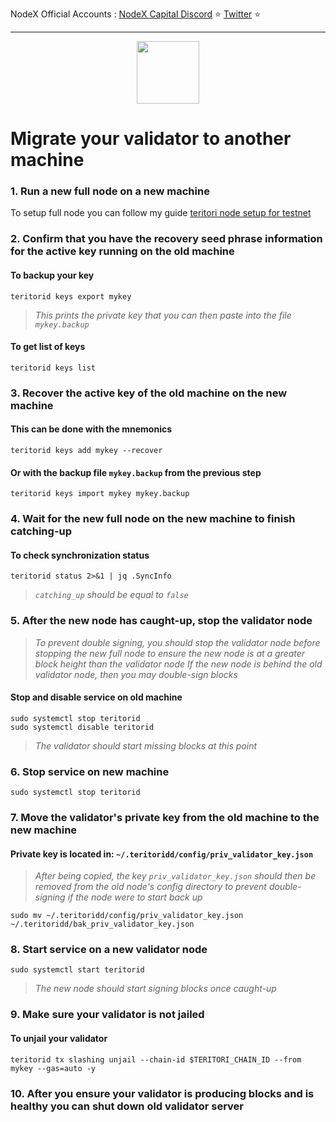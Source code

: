<span tyle="font-size:14px" align="right">NodeX Official Accounts :
<span style="font-size:14px" align="right">
<a href="https://discord.gg/JqQNcwff2e" target="_blank">NodeX Capital Discord</a></span> ⭐ 
<span style="font-size:14px" align="right">
<a href="https://twitter.com/nodexploit/" target="_blank">Twitter</a></span> ⭐ 
<span style="font-size:14px" align="right">
<hr>

<p align="center">
  <img height="100" height="auto" src="https://user-images.githubusercontent.com/50621007/179568169-a81fb8a8-12d2-4865-aa91-3dba7649d54e.png">
</p>

# Migrate your validator to another machine

### 1. Run a new full node on a new machine
To setup full node you can follow my guide [teritori node setup for testnet](https://github.com/nodesxploit/testnet/blob/main/teritori/README.md)

### 2. Confirm that you have the recovery seed phrase information for the active key running on the old machine

#### To backup your key
```
teritorid keys export mykey
```
> _This prints the private key that you can then paste into the file `mykey.backup`_

#### To get list of keys
```
teritorid keys list
```

### 3. Recover the active key of the old machine on the new machine

#### This can be done with the mnemonics
```
teritorid keys add mykey --recover
```

#### Or with the backup file `mykey.backup` from the previous step
```
teritorid keys import mykey mykey.backup
```

### 4. Wait for the new full node on the new machine to finish catching-up

#### To check synchronization status
```
teritorid status 2>&1 | jq .SyncInfo
```
> _`catching_up` should be equal to `false`_

### 5. After the new node has caught-up, stop the validator node

> _To prevent double signing, you should stop the validator node before stopping the new full node to ensure the new node is at a greater block height than the validator node_
> _If the new node is behind the old validator node, then you may double-sign blocks_

#### Stop and disable service on old machine
```
sudo systemctl stop teritorid
sudo systemctl disable teritorid
```
> _The validator should start missing blocks at this point_

### 6. Stop service on new machine
```
sudo systemctl stop teritorid
```

### 7. Move the validator's private key from the old machine to the new machine
#### Private key is located in: `~/.teritoridd/config/priv_validator_key.json`

> _After being copied, the key `priv_validator_key.json` should then be removed from the old node's config directory to prevent double-signing if the node were to start back up_
```
sudo mv ~/.teritoridd/config/priv_validator_key.json ~/.teritoridd/bak_priv_validator_key.json
```

### 8. Start service on a new validator node
```
sudo systemctl start teritorid
```
> _The new node should start signing blocks once caught-up_

### 9. Make sure your validator is not jailed
#### To unjail your validator
```
teritorid tx slashing unjail --chain-id $TERITORI_CHAIN_ID --from mykey --gas=auto -y
```

### 10. After you ensure your validator is producing blocks and is healthy you can shut down old validator server
